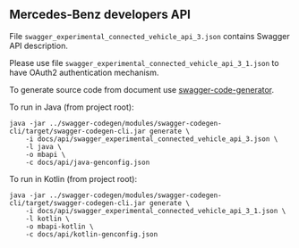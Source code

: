 Mercedes-Benz developers API
----------------------------

File `swagger_experimental_connected_vehicle_api_3.json` contains Swagger API description.

Please use file `swagger_experimental_connected_vehicle_api_3_1.json` to have OAuth2 authentication mechanism.

To generate source code from document use [swagger-code-generator](https://github.com/swagger-api/swagger-codegen).

To run in Java (from project root):

```
java -jar ../swagger-codegen/modules/swagger-codegen-cli/target/swagger-codegen-cli.jar generate \
    -i docs/api/swagger_experimental_connected_vehicle_api_3.json \
    -l java \
    -o mbapi \
    -c docs/api/java-genconfig.json
```

To run in Kotlin (from project root):

```
java -jar ../swagger-codegen/modules/swagger-codegen-cli/target/swagger-codegen-cli.jar generate \
    -i docs/api/swagger_experimental_connected_vehicle_api_3_1.json \
    -l kotlin \
    -o mbapi-kotlin \
    -c docs/api/kotlin-genconfig.json
```